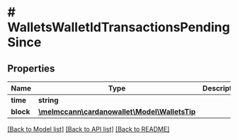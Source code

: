 # # WalletsWalletIdTransactionsPendingSince

## Properties

Name | Type | Description | Notes
------------ | ------------- | ------------- | -------------
**time** | **string** |  | 
**block** | [**\melmccann\cardanowallet\Model\WalletsTip**](WalletsTip.md) |  | 

[[Back to Model list]](../../README.md#documentation-for-models) [[Back to API list]](../../README.md#documentation-for-api-endpoints) [[Back to README]](../../README.md)


